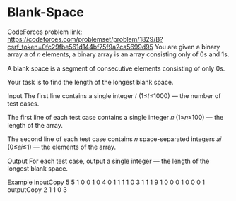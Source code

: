 # Blank-Space
CodeForces problem 
link: https://codeforces.com/problemset/problem/1829/B?csrf_token=0fc29fbe561d144bf75f9a2ca5699d95
You are given a binary array 𝑎 of 𝑛 elements, a binary array is an array consisting only of 0s and 1s.

A blank space is a segment of consecutive elements consisting of only 0s.

Your task is to find the length of the longest blank space.

Input
The first line contains a single integer 𝑡 (1≤𝑡≤1000) — the number of test cases.

The first line of each test case contains a single integer 𝑛 (1≤𝑛≤100) — the length of the array.

The second line of each test case contains 𝑛 space-separated integers 𝑎𝑖 (0≤𝑎𝑖≤1) — the elements of the array.

Output
For each test case, output a single integer — the length of the longest blank space.

Example
inputCopy
5
5
1 0 0 1 0
4
0 1 1 1
1
0
3
1 1 1
9
1 0 0 0 1 0 0 0 1
outputCopy
2
1
1
0
3
